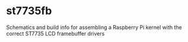st7735fb
========

Schematics and build info for assembling a Raspberry Pi kernel with the correct ST7735 LCD framebuffer drivers 